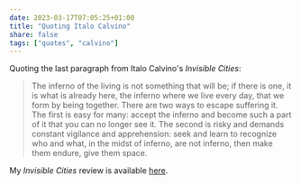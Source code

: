 ```yaml
---
date: 2023-03-17T07:05:25+01:00
title: "Quoting Italo Calvino"
share: false
tags: ["quotes", "calvino"]
---
```

Quoting the last paragraph from Italo Calvino's *Invisible Cities*:

> The inferno of the living is not something that will be; if there is one, it is what is already here, the inferno where we live every day, that we form by being together. There are two ways to escape suffering it. The first is easy for many: accept the inferno and become such a part of it that you can no longer see it. The second is risky and demands constant vigilance and apprehension: seek and learn to recognize who and what, in the midst of inferno, are not inferno, then make them endure, give them space.

My *Invisible Cities* review is available [here](/book-review-invisible-cities/).

